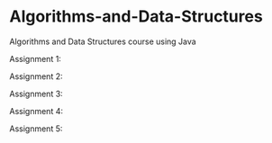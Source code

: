 # Algorithms-and-Data-Structures
Algorithms and Data Structures course using Java


Assignment 1:


Assignment 2:


Assignment 3:


Assignment 4:


Assignment 5:


